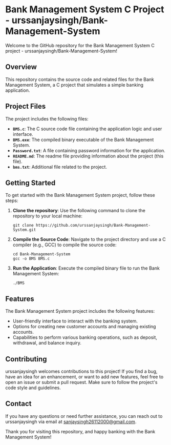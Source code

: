 # Bank Management System C Project - urssanjaysingh/Bank-Management-System

Welcome to the GitHub repository for the Bank Management System C project - urssanjaysingh/Bank-Management-System!

## Overview

This repository contains the source code and related files for the Bank Management System, a C project that simulates a simple banking application.

## Project Files

The project includes the following files:

- **`BMS.c`**: The C source code file containing the application logic and user interface.
- **`BMS.exe`**: The compiled binary executable of the Bank Management System.
- **`Password.txt`**: A file containing password information for the application.
- **`README.md`**: The readme file providing information about the project (this file).
- **`bms.txt`**: Additional file related to the project.

## Getting Started

To get started with the Bank Management System project, follow these steps:

1. **Clone the repository**: Use the following command to clone the repository to your local machine:

   ```
   git clone https://github.com/urssanjaysingh/Bank-Management-System.git
   ```

2. **Compile the Source Code**: Navigate to the project directory and use a C compiler (e.g., GCC) to compile the source code:

   ```
   cd Bank-Management-System
   gcc -o BMS BMS.c
   ```

3. **Run the Application**: Execute the compiled binary file to run the Bank Management System:

   ```
   ./BMS
   ```

## Features

The Bank Management System project includes the following features:

- User-friendly interface to interact with the banking system.
- Options for creating new customer accounts and managing existing accounts.
- Capabilities to perform various banking operations, such as deposit, withdrawal, and balance inquiry.

## Contributing

urssanjaysingh welcomes contributions to this project! If you find a bug, have an idea for an enhancement, or want to add new features, feel free to open an issue or submit a pull request. Make sure to follow the project's code style and guidelines.

## Contact

If you have any questions or need further assistance, you can reach out to urssanjaysingh via email at sanjaysingh26112000@gmail.com.

Thank you for visiting this repository, and happy banking with the Bank Management System!
